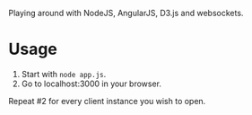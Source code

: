 Playing around with NodeJS, AngularJS, D3.js and websockets.

# Usage

1. Start with `node app.js`.
2. Go to localhost:3000 in your browser.

Repeat #2 for every client instance you wish to open.
